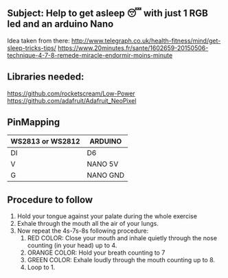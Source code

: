 ## Subject: Help to get asleep :sleeping: with just 1 RGB led and an arduino Nano
  Idea taken from there:
  http://www.telegraph.co.uk/health-fitness/mind/get-sleep-tricks-tips/
  https://www.20minutes.fr/sante/1602659-20150506-technique-4-7-8-remede-miracle-endormir-moins-minute
  
## Libraries needed:
https://github.com/rocketscream/Low-Power
https://github.com/adafruit/Adafruit_NeoPixel

## PinMapping

WS2813 or WS2812 | ARDUINO
---------------- | ---------
    DI           | D6
    V            | NANO 5V
    G            | NANO GND
	
## Procedure to follow
1. Hold your tongue against your palate during the whole exercise
2. Exhale through the mouth all the air of your lungs.
3. Now repeat the 4s-7s-8s following procedure:
	1. RED COLOR: Close your mouth and inhale quietly through the nose counting (in your head) up to 4.
	2. ORANGE COLOR: Hold your breath counting to 7
	3. GREEN COLOR: Exhale loudly through the mouth counting up to 8.
	4. Loop to 1.